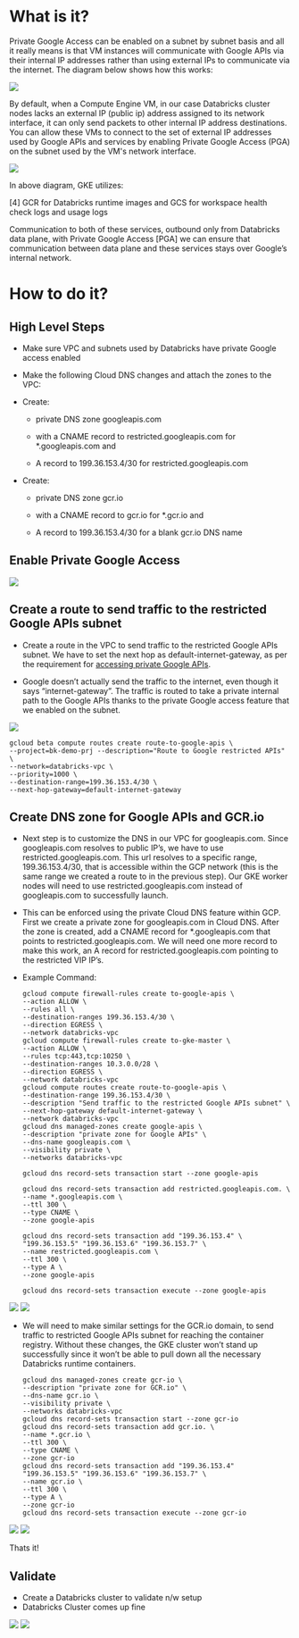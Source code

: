 # What is it?

Private Google Access can be enabled on a subnet by subnet basis and all it really means is that VM instances will communicate with Google APIs via their internal IP addresses rather than using external IPs to communicate via the internet. The diagram below shows how this works:

![](./../images/pvt-goog-access.png)

By default, when a Compute Engine VM, in our case Databricks cluster nodes lacks an external IP (public ip) address assigned to its network interface, it can only send packets to other internal IP address destinations. You can allow these VMs to connect to the set of external IP addresses used by Google APIs and services by enabling Private Google Access (PGA) on the subnet used by the VM's network interface.

![](./../images/GCP-BYO-VPC-NPIP-Architecture.png)

In above diagram, GKE utilizes:

[4] GCR for Databricks runtime images and GCS for workspace health check logs and usage logs 

Communication to both of these services, outbound only from Databricks data plane, with Private Google Access [PGA] we can ensure that communication between data plane and these services stays over Google’s internal network.

# How to do it?
## High Level Steps

- Make sure VPC and subnets used by Databricks have private Google access enabled

- Make the following Cloud DNS changes and attach the zones to the VPC:

- Create:

  - private DNS zone googleapis.com

  - with a CNAME record to restricted.googleapis.com for *.googleapis.com and 

  - A record to 199.36.153.4/30 for restricted.googleapis.com

- Create:

  - private DNS zone gcr.io 

  - with a CNAME record to gcr.io  for *.gcr.io and

  - A record to 199.36.153.4/30 for a blank gcr.io DNS name

## Enable Private Google Access
![](./../images/enable-pga-on-subs.png)

## Create a route to send traffic to the restricted Google APIs subnet

- Create a route in the VPC to send traffic to the restricted Google APIs subnet. We have to set the next hop as default-internet-gateway, as per the requirement for [accessing private Google APIs](https://cloud.google.com/vpc/docs/configure-private-google-access).

- Google doesn’t actually send the traffic to the internet, even though it says “internet-gateway”. The traffic is routed to take a private internal path to the Google APIs thanks to the private Google access feature that we enabled on the subnet.

![](./../images/pga-routes.png)
```
gcloud beta compute routes create route-to-google-apis \
--project=bk-demo-prj --description="Route to Google restricted APIs" \
--network=databricks-vpc \
--priority=1000 \
--destination-range=199.36.153.4/30 \
--next-hop-gateway=default-internet-gateway
```

## Create DNS zone for Google APIs and GCR.io

- Next step is to customize the DNS in our VPC for googleapis.com. Since googleapis.com resolves to public IP’s, we have to use restricted.googleapis.com. This url resolves to a specific range, 199.36.153.4/30, that is accessible within the GCP network (this is the same range we created a route to in the previous step). Our GKE worker nodes will need to use restricted.googleapis.com instead of googleapis.com to successfully launch.

- This can be enforced using the private Cloud DNS feature within GCP. First we create a private zone for googleapis.com in Cloud DNS. After the zone is created, add a CNAME record for *.googleapis.com that points to restricted.googleapis.com. We will need one more record to make this work, an A record for restricted.googleapis.com pointing to the restricted VIP IP’s.

- Example Command:

    ```
    gcloud compute firewall-rules create to-google-apis \
    --action ALLOW \
    --rules all \
    --destination-ranges 199.36.153.4/30 \
    --direction EGRESS \
    --network databricks-vpc
    gcloud compute firewall-rules create to-gke-master \
    --action ALLOW \
    --rules tcp:443,tcp:10250 \
    --destination-ranges 10.3.0.0/28 \
    --direction EGRESS \
    --network databricks-vpc
    gcloud compute routes create route-to-google-apis \
    --destination-range 199.36.153.4/30 \
    --description "Send traffic to the restricted Google APIs subnet" \
    --next-hop-gateway default-internet-gateway \
    --network databricks-vpc
    gcloud dns managed-zones create google-apis \
    --description "private zone for Google APIs" \
    --dns-name googleapis.com \
    --visibility private \
    --networks databricks-vpc

    gcloud dns record-sets transaction start --zone google-apis

    gcloud dns record-sets transaction add restricted.googleapis.com. \
    --name *.googleapis.com \
    --ttl 300 \
    --type CNAME \
    --zone google-apis

    gcloud dns record-sets transaction add "199.36.153.4" \
    "199.36.153.5" "199.36.153.6" "199.36.153.7" \
    --name restricted.googleapis.com \
    --ttl 300 \
    --type A \
    --zone google-apis

    gcloud dns record-sets transaction execute --zone google-apis

    ```
![](../images/pga-route-gcr.png)
![](./../images/pga-route-gcs.png)

- We will need to make similar settings for the GCR.io domain, to send traffic to restricted Google APIs subnet for reaching the container registry. Without these changes, the GKE cluster won’t stand up successfully since it won’t be able to pull down all the necessary Databricks runtime containers.

    ```
    gcloud dns managed-zones create gcr-io \
    --description "private zone for GCR.io" \
    --dns-name gcr.io \
    --visibility private \
    --networks databricks-vpc
    gcloud dns record-sets transaction start --zone gcr-io
    gcloud dns record-sets transaction add gcr.io. \
    --name *.gcr.io \
    --ttl 300 \
    --type CNAME \
    --zone gcr-io
    gcloud dns record-sets transaction add "199.36.153.4" "199.36.153.5" "199.36.153.6" "199.36.153.7" \
    --name gcr.io \
    --ttl 300 \
    --type A \
    --zone gcr-io
    gcloud dns record-sets transaction execute --zone gcr-io
    ```
![](./../images/pga-gcrio1.png)
![](./../images/pga-gcrio2.png)

Thats it!

## Validate

- Create a Databricks cluster to validate n/w setup
- Databricks Cluster comes up fine

![](./../images/test-cluster-comesup1.png)
![](./../images/test-cluatser-comesup2.png)
